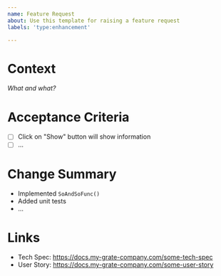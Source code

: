 ```yaml
---
name: Feature Request
about: Use this template for raising a feature request
labels: 'type:enhancement'

---
```


# Context
_What and what?_

# Acceptance Criteria
- [ ] Click on "Show" button will show information
- [ ] ...

# Change Summary
- Implemented `SoAndSoFunc()`
- Added unit tests
- ...

# Links
- Tech Spec: https://docs.my-grate-company.com/some-tech-spec
- User Story: https://docs.my-grate-company.com/some-user-story

